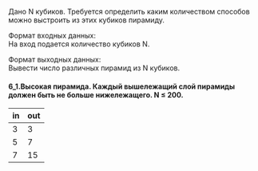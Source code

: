 Дано N кубиков. Требуется определить каким количеством способов можно выстроить из этих кубиков пирамиду.

Формат входных данных:  
На вход подается количество кубиков N.

Формат выходных данных:  
Вывести число различных пирамид из N кубиков.

#### 6_1.​ Высокая пирамида. ​Каждый вышележащий слой пирамиды должен быть не больше нижележащего. N ≤ 200.

| in | out |
|----|-----|
| 3 | 3 |
| 5 | 7 |
| 7 | 15 |